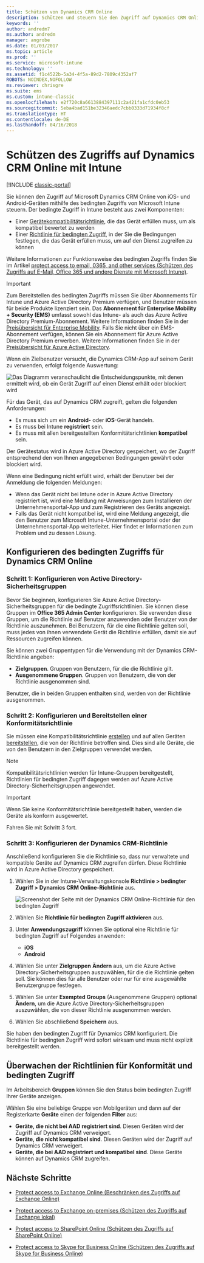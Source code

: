 ```yaml
---
title: Schützen von Dynamics CRM Online
description: Schützen und steuern Sie den Zugriff auf Dynamics CRM Online mit bedingtem Zugriff.
keywords: ''
author: andredm7
ms.author: andredm
manager: angrobe
ms.date: 01/03/2017
ms.topic: article
ms.prod: ''
ms.service: microsoft-intune
ms.technology: ''
ms.assetid: f1c4522b-5a34-4f5a-89d2-7809c4352af7
ROBOTS: NOINDEX,NOFOLLOW
ms.reviewer: chrisgre
ms.suite: ems
ms.custom: intune-classic
ms.openlocfilehash: e2f720c8a6613884397111c2a421fa1cfdc0eb53
ms.sourcegitcommit: 5eba4bad151be32346aedc7cbb0333d71934f8cf
ms.translationtype: HT
ms.contentlocale: de-DE
ms.lasthandoff: 04/16/2018
---
```

# <a name="protect-access-to-dynamics-crm-online-with-intune"></a>Schützen des Zugriffs auf Dynamics CRM Online mit Intune

[!INCLUDE [classic-portal](../includes/classic-portal.md)]

Sie können den Zugriff auf Microsoft Dynamics CRM Online von iOS- und Android-Geräten mithilfe des bedingten Zugriffs von Microsoft Intune steuern.  Der bedingte Zugriff in Intune besteht aus zwei Komponenten:
* Einer [Gerätekompatibilitätsrichtlinie](introduction-to-device-compliance-policies-in-microsoft-intune.md), die das Gerät erfüllen muss, um als kompatibel bewertet zu werden
* Einer [Richtlinie für bedingten Zugriff](restrict-access-to-email-and-o365-services-with-microsoft-intune.md), in der Sie die Bedingungen festlegen, die das Gerät erfüllen muss, um auf den Dienst zugreifen zu können

Weitere Informationen zur Funktionsweise des bedingten Zugriffs finden Sie im Artikel [protect access to email, 0365, and other services (Schützen des Zugriffs auf E-Mail, Office 365 und andere Dienste mit Microsoft Intune)](restrict-access-to-email-and-o365-services-with-microsoft-intune.md).

> [!IMPORTANT]
> Zum Bereitstellen des bedingten Zugriffs müssen Sie über Abonnements für Intune und Azure Active Directory Premium verfügen, und Benutzer müssen für beide Produkte lizenziert sein. Das **Abonnement für Enterprise Mobility + Security (EMS)** umfasst sowohl das Intune- als auch das Azure Active Directory Premium-Abonnement. Weitere Informationen finden Sie in der [Preisübersicht für Enterprise Mobility](https://www.microsoft.com/cloud-platform/enterprise-mobility-pricing). Falls Sie nicht über ein EMS-Abonnement verfügen, können Sie ein Abonnement für Azure Active Directory Premium erwerben. Weitere Informationen finden Sie in der [Preisübersicht für Azure Active Directory](https://azure.microsoft.com/pricing/details/active-directory/).

Wenn ein Zielbenutzer versucht, die Dynamics CRM-App auf seinem Gerät zu verwenden, erfolgt folgende Auswertung:

![Das Diagramm veranschaulicht die Entscheidungspunkte, mit denen ermittelt wird, ob ein Gerät Zugriff auf einen Dienst erhält oder blockiert wird](../media/mdm-ca-dynamics-crm-flow-diagram.png)

Für das Gerät, das auf Dynamics CRM zugreift, gelten die folgenden Anforderungen:
* Es muss sich um ein **Android**- oder **iOS**-Gerät handeln.
* Es muss bei Intune **registriert** sein.
* Es muss mit allen bereitgestellten Konformitätsrichtlinien **kompatibel** sein.

Der Gerätestatus wird in Azure Active Directory gespeichert, wo der Zugriff entsprechend den von Ihnen angegebenen Bedingungen gewährt oder blockiert wird.

Wenn eine Bedingung nicht erfüllt wird, erhält der Benutzer bei der Anmeldung die folgenden Meldungen:
* Wenn das Gerät nicht bei Intune oder in Azure Active Directory registriert ist, wird eine Meldung mit Anweisungen zum Installieren der Unternehmensportal-App und zum Registrieren des Geräts angezeigt.
* Falls das Gerät nicht kompatibel ist, wird eine Meldung angezeigt, die den Benutzer zum Microsoft Intune-Unternehmensportal oder der Unternehmensportal-App weiterleitet. Hier findet er Informationen zum Problem und zu dessen Lösung.

## <a name="configure-conditional-access-for-dynamics-crm-online"></a>Konfigurieren des bedingten Zugriffs für Dynamics CRM Online  
### <a name="step-1-configure-active-directory-security-groups"></a>Schritt 1: Konfigurieren von Active Directory-Sicherheitsgruppen

Bevor Sie beginnen, konfigurieren Sie Azure Active Directory-Sicherheitsgruppen für die bedingte Zugriffsrichtlinien. Sie können diese Gruppen im **Office 365 Admin Center** konfigurieren. Sie verwenden diese Gruppen, um die Richtlinie auf Benutzer anzuwenden oder Benutzer von der Richtlinie auszunehmen. Bei Benutzern, für die eine Richtlinie gelten soll, muss jedes von ihnen verwendete Gerät die Richtlinie erfüllen, damit sie auf Ressourcen zugreifen können.

Sie können zwei Gruppentypen für die Verwendung mit der Dynamics CRM-Richtlinie angeben:
* **Zielgruppen**. Gruppen von Benutzern, für die die Richtlinie gilt.
* **Ausgenommene Gruppen**. Gruppen von Benutzern, die von der Richtlinie ausgenommen sind.

Benutzer, die in beiden Gruppen enthalten sind, werden von der Richtlinie ausgenommen.

### <a name="step-2-configure-and-deploy-a-compliance-policy"></a>Schritt 2: Konfigurieren und Bereitstellen einer Konformitätsrichtlinie
Sie müssen eine Kompatibilitätsrichtlinie [erstellen](create-a-device-compliance-policy-in-microsoft-intune.md) und auf allen Geräten [bereitstellen](deploy-and-monitor-a-device-compliance-policy-in-microsoft-intune.md), die von der Richtlinie betroffen sind. Dies sind alle Geräte, die von den Benutzern in den Zielgruppen verwendet werden.

> [!NOTE]
> Kompatibilitätsrichtlinien werden für Intune-Gruppen bereitgestellt, Richtlinien für bedingten Zugriff dagegen werden auf Azure Active Directory-Sicherheitsgruppen angewendet.

> [!IMPORTANT]
> Wenn Sie keine Konformitätsrichtlinie bereitgestellt haben, werden die Geräte als konform ausgewertet.

Fahren Sie mit Schritt 3 fort.
### <a name="step-3-configure-the-dynamics-crm-policy"></a>Schritt 3: Konfigurieren der Dynamics CRM-Richtlinie
Anschließend konfigurieren Sie die Richtlinie so, dass nur verwaltete und kompatible Geräte auf Dynamics CRM zugreifen dürfen. Diese Richtlinie wird in Azure Active Directory gespeichert.

1. Wählen Sie in der Intune-Verwaltungskonsole **Richtlinie > bedingter Zugriff > Dynamics CRM Online-Richtlinie** aus.

   ![Screenshot der Seite mit der Dynamics CRM Online-Richtlinie für den bedingten Zugriff](../media/mdm-ca-dynamics-crm-policy-configuration.png)

2. Wählen Sie **Richtlinie für bedingten Zugriff aktivieren** aus.
3. Unter **Anwendungszugriff** können Sie optional eine Richtlinie für bedingten Zugriff auf Folgendes anwenden:
   * **iOS**
   * **Android**
4. Wählen Sie unter **Zielgruppen** **Ändern** aus, um die Azure Active Directory-Sicherheitsgruppen auszuwählen, für die die Richtlinie gelten soll. Sie können dies für alle Benutzer oder nur für eine ausgewählte Benutzergruppe festlegen.
5. Wählen Sie unter **Exempted Groups** (Ausgenommene Gruppen) optional **Ändern**, um die Azure Active Directory-Sicherheitsgruppen auszuwählen, die von dieser Richtlinie ausgenommen werden.
6. Wählen Sie abschließend **Speichern** aus.

Sie haben den bedingten Zugriff für Dynamics CRM konfiguriert. Die Richtlinie für bedingten Zugriff wird sofort wirksam und muss nicht explizit bereitgestellt werden.
##  <a name="monitor-the-compliance-and-conditional-access-policies"></a>Überwachen der Richtlinien für Konformität und bedingten Zugriff

Im Arbeitsbereich **Gruppen** können Sie den Status beim bedingten Zugriff Ihrer Geräte anzeigen.

Wählen Sie eine beliebige Gruppe von Mobilgeräten und dann auf der Registerkarte **Geräte** einen der folgenden **Filter** aus:
* **Geräte, die nicht bei AAD registriert sind**. Diesen Geräten wird der Zugriff auf Dynamics CRM verweigert.
* **Geräte, die nicht kompatibel sind**. Diesen Geräten wird der Zugriff auf Dynamics CRM verweigert.
* **Geräte, die bei AAD registriert und kompatibel sind**. Diese Geräte können auf Dynamics CRM zugreifen.

##  <a name="next-steps"></a>Nächste Schritte
* [Protect access to Exchange Online (Beschränken des Zugriffs auf Exchange Online)](restrict-access-to-exchange-online-with-microsoft-intune.md)

* [Protect access to Exchange on-premises (Schützen des Zugriffs auf Exchange lokal)](restrict-access-to-exchange-onpremises-with-microsoft-intune.md)
* [Protect access to SharePoint Online (Schützen des Zugriffs auf SharePoint Online)](restrict-access-to-sharepoint-online-with-microsoft-intune.md)

* [Protect access to Skype for Business Online (Schützen des Zugriffs auf Skype for Business Online)](restrict-access-to-skype-for-business-online-with-microsoft-intune.md)
